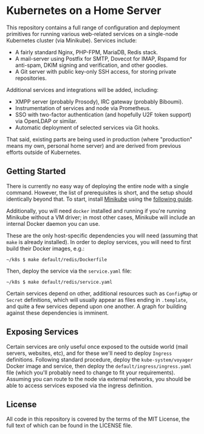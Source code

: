 # Kubernetes on a Home Server

This repository contains a full range of configuration and deployment primitives for running various web-related services on a single-node Kubernetes cluster (via Minikube). Services include:

  - A fairly standard Nginx, PHP-FPM, MariaDB, Redis stack.
  - A mail-server using Postfix for SMTP, Dovecot for IMAP, Rspamd for anti-spam, DKIM signing and verification, and other goodies.
  - A Git server with public key-only SSH access, for storing private repositories.

Additional services and integrations will be added, including:

  - XMPP server (probably Prosody), IRC gateway (probably Biboumi).
  - Instrumentation of services and node via Prometheus.
  - SSO with two-factor authentication (and hopefully U2F token support) via OpenLDAP or similar.
  - Automatic deployment of selected services via Git hooks.

That said, existing parts are being used in production (where "production" means my own, personal home server) and are derived from previous efforts outside of Kubernetes.

## Getting Started

There is currently no easy way of deploying the entire node with a single command. However, the list of prerequisites is short, and the setup should identically beyond that. To start, install [Minikube][minikube] using the [following guide][installing-minikube].

Additionally, you will need `docker` installed and running if you're running Minikube without a VM driver; in most other cases, Minikube will include an internal Docker daemon you can use.

These are the only host-specific dependencies you will need (assuming that `make` is already installed). In order to deploy services, you will need to first build their Docker images, e.g.:

```
~/k8s $ make default/redis/Dockerfile
```

Then, deploy the service via the `service.yaml` file:

```
~/k8s $ make default/redis/service.yaml
```

Certain services depend on other, additional resources such as `ConfigMap` or `Secret` definitions, which will usually appear as files ending in `.template`, and quite a few services depend upon one another. A graph for building against these dependencies is imminent.

## Exposing Services

Certain services are only useful once exposed to the outside world (mail servers, websites, etc), and for these we'll need to deploy `Ingress` definitions. Following standard procedure, deploy the `kube-system/voyager` Docker image and service, then deploy the `default/ingress/ingress.yaml` file (which you'll probably need to change to fit your requirements). Assuming you can route to the node via external networks, you should be able to access services exposed via the ingress definition.

## License

All code in this repository is covered by the terms of the MIT License, the full text of which can be found in the LICENSE file.

[minikube]: https://github.com/kubernetes/minikube
[installing-minikube]: https://kubernetes.io/docs/getting-started-guides/minikube

